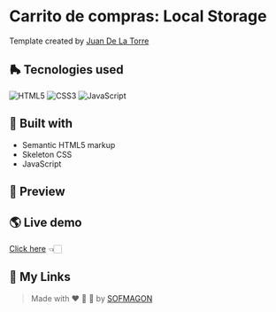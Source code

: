 # Carrito de compras: Local Storage

Template created by [Juan De La Torre](https://codigoconjuan.com/)

## 🛼 Tecnologies used

![HTML5](https://img.shields.io/badge/html5-%23E34F26.svg?style=for-the-badge&logo=html5&logoColor=white) ![CSS3](https://img.shields.io/badge/css3-%231572B6.svg?style=for-the-badge&logo=css3&logoColor=white) ![JavaScript](https://img.shields.io/badge/javascript-%23F7DF1E.svg?style=for-the-badge&logo=javascript&logoColor=black)



## 🧩 Built with

+ Semantic HTML5 markup
+ Skeleton CSS
+ JavaScript



## 🎨 Preview



## 🌎 Live demo

[Click here](https://05-carrito-localstorage.netlify.app/) 👈🏻



## 🌈 My Links

> Made with ❤️ 🍕 🌮 by [SOFMAGON](https://sofmagon.com)
